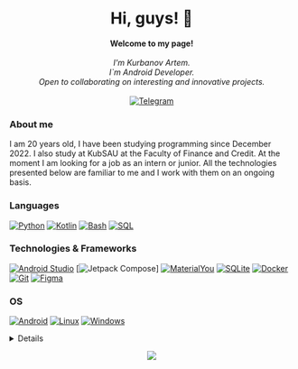 <h1 align="center">Hi, guys! 👋</h1>

<p align="center">
    <b>Welcome to my page!</b><br><br>
    <i>
        I'm Kurbanov Artem.<br>
        I`m Android Developer.<br>
        Open to collaborating on interesting and innovative projects.<br>
    </i><br>
    <a href='https://t.me/Kurbanov_artem'>
        <img src='https://img.shields.io/badge/Telegram-blue?style=flat-square&logo=telegram' alt='Telegram'>
    </a>
    <!--<a href="https://www.linkedin.com/in/wervlad">
        <img src="https://img.shields.io/badge/LinkedIn-blue?style=flat-square&logo=linkedin" alt="LinkedIn">
    </a>-->
<!--     <a href="https://leetcode.com/JLidero">
        <img src="https://img.shields.io/badge/LeetCode-blue?style=flat-square&logo=LeetCode" alt="LeetCode">
    </a> -->
</p>

<div>
    <h3>About me</h3>
    <p>I am 20 years old, I have been studying programming since December 2022. I also study at KubSAU at the Faculty of Finance and Credit.
            At the moment I am looking for a job as an intern or junior. All the technologies presented below are familiar to me and I work with them on an ongoing basis.
    </p>
</div>

### Languages
[![Python](https://img.shields.io/badge/python-black?style=for-the-badge&logo=python)](https://github.com/uspesh)
[![Kotlin](https://img.shields.io/badge/Kotlin-black?&style=for-the-badge&logo=kotlin)](https://github.com/uspesh)
[![Bash](https://img.shields.io/badge/bash-black?style=for-the-badge&logo=gnu-bash&logoColor=white)](https://github.com/uspesh)
[![SQL](https://img.shields.io/badge/sql-black?style=for-the-badge&logo=mysql)](https://github.com/uspesh)

### Technologies & Frameworks
<!--[![Django](https://img.shields.io/badge/django-black?style=for-the-badge&logo=django)](https://github.com/uspesh)
[![FastAPI](https://img.shields.io/badge/fastapi-black?style=for-the-badge&logo=fastapi)](https://github.com/uspesh)
[![SQLAlchemy](https://img.shields.io/badge/sqlalchemy-black?style=for-the-badge&logo=sqlalchemy)](https://github.com/uspesh)-->
[![Android Studio](https://img.shields.io/badge/Android_Studio-black?style=for-the-badge&logo=android-studio&logoColor=white)](https://github.com/uspesh)
[![Jetpack Compose](https://camo.githubusercontent.com/af64d3cca61e4ed6e4f6590e52a3060bfd6821db1697d4c335b114973316d46b/68747470733a2f2f696d672e736869656c64732e696f2f7374617469632f76313f7374796c653d666f722d7468652d6261646765266d6573736167653d4a65747061636b2b436f6d706f736526636f6c6f723d343238354634266c6f676f3d4a65747061636b2b436f6d706f7365266c6f676f436f6c6f723d464646464646266c6162656c3d)]
[![MaterialYou](https://img.shields.io/badge/Material--UI-black?style=for-the-badge&logo=material-ui&logoColor=white)](https://github.com/uspesh)
[![SQLite](https://img.shields.io/badge/SQLite-black?style=for-the-badge&logo=sqlite&logoColor=white)](https://github.com/uspesh)
[![Docker](https://img.shields.io/badge/docker-black?style=for-the-badge&logo=docker)](https://github.com/uspesh)
[![Git](https://img.shields.io/badge/git-black?style=for-the-badge&logo=git)](https://github.com/uspesh)
[![Figma](https://img.shields.io/badge/Figma-black?style=for-the-badge&logo=figma&logoColor=white)](https://github.com/uspesh)

### OS
[![Android](https://img.shields.io/badge/Android-black?style=for-the-badge&logo=android&logoColor=white)](https://github.com/uspesh)
[![Linux](https://img.shields.io/badge/linux-black?style=for-the-badge&logo=Linux)](https://github.com/uspesh)
[![Windows](https://img.shields.io/badge/Windows-black?style=for-the-badge&logo=Windows)](https://github.com/uspesh)

<details>
<p align="center">
  <a href="https://github.com/uspesh">
    <img src="http://github-profile-summary-cards.vercel.app/api/cards/profile-details?username=uspesh&theme=transparent" />
  </a>
  <a href="https://github.com/uspesh">
    <img src="https://github-readme-streak-stats.herokuapp.com/?user=uspesh&hide_border=true&card_width=338&theme=transparent" />
  </a>
  <a href="https://github.com/uspesh">
    <img src="http://github-profile-summary-cards.vercel.app/api/cards/stats?username=uspesh&theme=transparent" />
  </a>
</p>
</details>

<p align="center">
  <a href="https://github.com/uspesh">
    <img src="https://komarev.com/ghpvc/?username=uspesh&color=blue&style=flat)" />
  </a>
</p>
